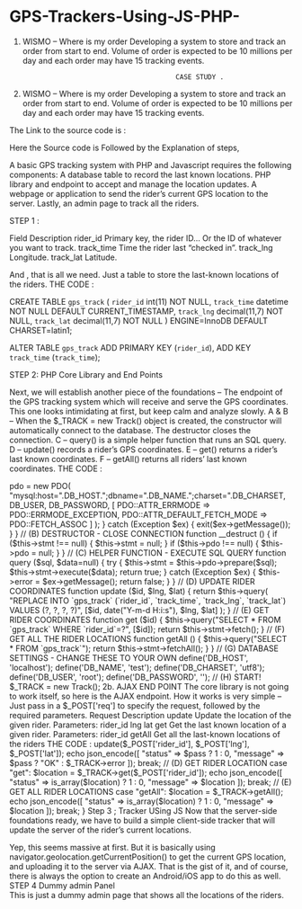 # GPS-Trackers-Using-JS-PHP-
1. WISMO – Where is my order  Developing a system to store and track an order from start to end. Volume of order is expected to be 10 millions per day and each order may have 15 tracking events.

                                             CASE STUDY .
 
1. WISMO – Where is my order
Developing a system to store and track an order from start to end. Volume of order is expected to be 10 millions per day and each order may have 15 tracking events.

The Link to the source code is :

Here the Source code is Followed by the Explanation of steps, 

A basic GPS tracking system with PHP and Javascript requires the following components:
A database table to record the last known locations.
PHP library and endpoint to accept and manage the location updates.
A webpage or application to send the rider’s current GPS location to the server.
Lastly, an admin page to track all the riders.


STEP 1 :


Field
Description
rider_id
Primary key, the rider ID… Or the ID of whatever you want to track.
track_time
Time the rider last “checked in”.
track_lng
Longitude.
track_lat
Latitude.

And , that is all we need. Just a table to store the last-known locations of the riders.
THE CODE :

CREATE TABLE `gps_track` (
  `rider_id` int(11) NOT NULL,
  `track_time` datetime NOT NULL DEFAULT CURRENT_TIMESTAMP,
  `track_lng` decimal(11,7) NOT NULL,
  `track_lat` decimal(11,7) NOT NULL
) ENGINE=InnoDB DEFAULT CHARSET=latin1;

ALTER TABLE `gps_track`
  ADD PRIMARY KEY (`rider_id`),
  ADD KEY `track_time` (`track_time`);


STEP 2: PHP Core Library and End Points 

Next, we will establish another piece of the foundations – The endpoint of the GPS tracking system which will receive and serve the GPS coordinates.
This one looks intimidating at first, but keep calm and analyze slowly.
A & B – When the $_TRACK = new Track() object is created, the constructor will automatically connect to the database. The destructor closes the connection.
C – query() is a simple helper function that runs an SQL query.
D – update() records a rider’s GPS coordinates.
E – get() returns a rider’s last known coordinates.
F – getAll() returns all riders’ last known coordinates.
THE CODE :

<?php
class Track {
  // (A) CONSTRUCTOR - CONNECT TO DATABASE
  public $pdo = null;
  public $stmt = null;
  public $error = "";
  function __construct () {
    try {
      $this->pdo = new PDO(
        "mysql:host=".DB_HOST.";dbname=".DB_NAME.";charset=".DB_CHARSET, 
        DB_USER, DB_PASSWORD, [
          PDO::ATTR_ERRMODE => PDO::ERRMODE_EXCEPTION,
          PDO::ATTR_DEFAULT_FETCH_MODE => PDO::FETCH_ASSOC
        ]
      );
    } catch (Exception $ex) { exit($ex->getMessage()); }
  }

  // (B) DESTRUCTOR - CLOSE CONNECTION
  function __destruct () {
    if ($this->stmt !== null) { $this->stmt = null; }
    if ($this->pdo !== null) { $this->pdo = null; }
  }

  // (C) HELPER FUNCTION - EXECUTE SQL QUERY
  function query ($sql, $data=null) {
    try {
      $this->stmt = $this->pdo->prepare($sql);
      $this->stmt->execute($data);
      return true;
    } catch (Exception $ex) {
      $this->error = $ex->getMessage();
      return false;
    }
  }
  
  // (D) UPDATE RIDER COORDINATES
  function update ($id, $lng, $lat) {
    return $this->query(
      "REPLACE INTO `gps_track` (`rider_id`, `track_time`, `track_lng`, `track_lat`) VALUES (?, ?, ?, ?)",
      [$id, date("Y-m-d H:i:s"), $lng, $lat]
    );
  }

  // (E) GET RIDER COORDINATES
  function get ($id) {
    $this->query("SELECT * FROM `gps_track` WHERE `rider_id`=?", [$id]);
    return $this->stmt->fetch();
  }

  // (F) GET ALL THE RIDER LOCATIONS
  function getAll () {
    $this->query("SELECT * FROM `gps_track`");
    return $this->stmt->fetchAll();
  }
}

// (G) DATABASE SETTINGS - CHANGE THESE TO YOUR OWN
define('DB_HOST', 'localhost');
define('DB_NAME', 'test');
define('DB_CHARSET', 'utf8');
define('DB_USER', 'root');
define('DB_PASSWORD', '');

// (H) START!
$_TRACK = new Track();



2b. AJAX END POINT
 
The core library is not going to work itself, so here is the AJAX endpoint. How it works is very simple – Just pass in a $_POST['req'] to specify the request, followed by the required parameters.
Request
Description
update
Update the location of the given rider. Parameters:
rider_id
lng
lat
get
Get the last known location of a given rider. Parameters:
rider_id
getAll
Get all the last-known locations of the riders


THE CODE : 

<?php
// (A) INIT
require "2a-core.php";
switch ($_POST['req']) {
  // (B) INVALID REQUEST
  default:
    echo "Invalid request.";
    break;

  // (C) UPDATE RIDER LOCATION
  case "update":
    $pass = $_TRACK->update($_POST['rider_id'], $_POST['lng'], $_POST['lat']);
    echo json_encode([
      "status" => $pass ? 1 : 0,
      "message" => $pass ? "OK" : $_TRACK->error
    ]);
    break;

  // (D) GET RIDER LOCATION
  case "get":
    $location = $_TRACK->get($_POST['rider_id']);
    echo json_encode([
      "status" => is_array($location) ? 1 : 0,
      "message" => $location
    ]);
    break;

  // (E) GET ALL RIDER LOCATIONS
  case "getAll":
    $location = $_TRACK->getAll();
    echo json_encode([
      "status" => is_array($location) ? 1 : 0,
      "message" => $location
    ]);
    break;
}




Step 3 ; Tracker USing JS

Now that the server-side foundations ready, we have to build a simple client-side tracker that will update the server of the rider’s current locations.

<!DOCTYPE html>
<html>
  <head>
    <title>Geolocation Tracking Demo</title>
    <script>
    var track = {
      // (A) PROPERTIES & SETTINGS
      rider : 999, // Rider ID - Fixed to 999 for this demo.
      delay : 10000, // Delay between GPS update, in milliseconds.
      timer : null, // Interval timer.
      display : null, // HTML <p> element.

      // (B) INIT
      init : function () {
        track.display = document.getElementById("display");
        if (navigator.geolocation) {
          track.update();
          setInterval(track.update, track.delay);
        } else {
          track.display.innerHTML = "Geolocation is not supported!";
        }
      },

      // (C) UPDATE CURRENT LOCATION TO SERVER
      update : function () {
        navigator.geolocation.getCurrentPosition(function (pos) {
          // (C1) LOCATION DATA
          var data = new FormData();
          data.append('req', 'update');
          data.append('rider_id', track.rider);
          data.append('lat', pos.coords.latitude);
          data.append('lng', pos.coords.longitude);

          // (C2) AJAX
          var xhr = new XMLHttpRequest();
          xhr.open('POST', "2b-ajax-track.php");
          xhr.onload = function () {
            var res = JSON.parse(this.response);
            if (res.status==1) {
              track.display.innerHTML = Date.now() + " | Lat: " + pos.coords.latitude + " | Lng: " + pos.coords.longitude;
            } else {
              track.display.innerHTML = res.message;
            }
          };
          xhr.send(data);
        });
      }
    };
    window.addEventListener("DOMContentLoaded", track.init);
    </script>
  </head>
  <body>
    <p id="display"></p>
  </body>
</html>


Yep, this seems massive at first. But it is basically using navigator.geolocation.getCurrentPosition() to get the current GPS location, and uploading it to the server via AJAX. That is the gist of it, and of course, there is always the option to create an Android/iOS app to do this as well.

STEP 4 Dummy admin Panel 

<!DOCTYPE html>
<html>
  <head>
    <title>GPS Tracking Demo</title>
    <script>
    var track = {
      // (A) PROPERTIES
      map : null, // HTML map
      delay : 10000, // Delay between location refresh

      // (B) INIT
      init : function () {
        track.map = document.getElementById("map");
        track.show();
        setInterval(track.show, track.delay);
      },

      // (C) GET DATA FROM SERVER AND UPDATE MAP
      show : function () {
        // (C1) DATA
        var data = new FormData();
        data.append('req', 'getAll');

        // (C2) AJAX
        var xhr = new XMLHttpRequest();
        xhr.open('POST', "2b-ajax-track.php");
        xhr.onload = function () {
          track.map.innerHTML = "<div>LOADED "+Date.now()+"</div>";
          var res = JSON.parse(this.response);
          if (res.status==1) {
            for (let rider of res.message) {
              var dummy = document.createElement("div");
              dummy.innerHTML = "Rider ID " + rider.rider_id + " | Lng " + rider.track_lng + " | Lat " + rider.track_lat + " | Updated " + rider.track_time;
              track.map.appendChild(dummy);
            }
          } else { track.map.innerHTML = res.message; }
        };
        xhr.send(data);
      }
    };
    window.addEventListener("DOMContentLoaded", track.init);
    </script>
  </head>
  <body>
    <div id="map"></div>
  </body>
</html>


This is just a dummy admin page that shows all the locations of the riders. 









